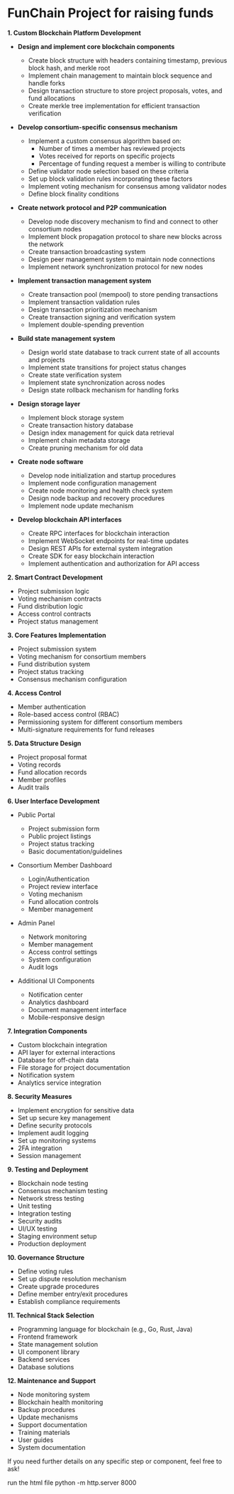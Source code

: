 # FunChain Project for raising funds

**1. Custom Blockchain Platform Development**

- **Design and implement core blockchain components**
  * Create block structure with headers containing timestamp, previous block hash, and merkle root
  * Implement chain management to maintain block sequence and handle forks
  * Design transaction structure to store project proposals, votes, and fund allocations
  * Create merkle tree implementation for efficient transaction verification

- **Develop consortium-specific consensus mechanism**
  * Implement a custom consensus algorithm based on:
    - Number of times a member has reviewed projects
    - Votes received for reports on specific projects
    - Percentage of funding request a member is willing to contribute
  * Define validator node selection based on these criteria
  * Set up block validation rules incorporating these factors
  * Implement voting mechanism for consensus among validator nodes
  * Define block finality conditions

- **Create network protocol and P2P communication**
  * Develop node discovery mechanism to find and connect to other consortium nodes
  * Implement block propagation protocol to share new blocks across the network
  * Create transaction broadcasting system
  * Design peer management system to maintain node connections
  * Implement network synchronization protocol for new nodes

- **Implement transaction management system**
  * Create transaction pool (mempool) to store pending transactions
  * Implement transaction validation rules
  * Design transaction prioritization mechanism
  * Create transaction signing and verification system
  * Implement double-spending prevention

- **Build state management system**
  * Design world state database to track current state of all accounts and projects
  * Implement state transitions for project status changes
  * Create state verification system
  * Implement state synchronization across nodes
  * Design state rollback mechanism for handling forks

- **Design storage layer**
  * Implement block storage system
  * Create transaction history database
  * Design index management for quick data retrieval
  * Implement chain metadata storage
  * Create pruning mechanism for old data

- **Create node software**
  * Develop node initialization and startup procedures
  * Implement node configuration management
  * Create node monitoring and health check system
  * Design node backup and recovery procedures
  * Implement node update mechanism

- **Develop blockchain API interfaces**
  * Create RPC interfaces for blockchain interaction
  * Implement WebSocket endpoints for real-time updates
  * Design REST APIs for external system integration
  * Create SDK for easy blockchain interaction
  * Implement authentication and authorization for API access

**2. Smart Contract Development**

- Project submission logic
- Voting mechanism contracts
- Fund distribution logic
- Access control contracts
- Project status management

**3. Core Features Implementation**

- Project submission system
- Voting mechanism for consortium members
- Fund distribution system
- Project status tracking
- Consensus mechanism configuration

**4. Access Control**

- Member authentication
- Role-based access control (RBAC)
- Permissioning system for different consortium members
- Multi-signature requirements for fund releases

**5. Data Structure Design**

- Project proposal format
- Voting records
- Fund allocation records
- Member profiles
- Audit trails

**6. User Interface Development**

- Public Portal
  * Project submission form
  * Public project listings
  * Project status tracking
  * Basic documentation/guidelines

- Consortium Member Dashboard
  * Login/Authentication
  * Project review interface
  * Voting mechanism
  * Fund allocation controls
  * Member management

- Admin Panel
  * Network monitoring
  * Member management
  * Access control settings
  * System configuration
  * Audit logs

- Additional UI Components
  * Notification center
  * Analytics dashboard
  * Document management interface
  * Mobile-responsive design

**7. Integration Components**

- Custom blockchain integration
- API layer for external interactions
- Database for off-chain data
- File storage for project documentation
- Notification system
- Analytics service integration

**8. Security Measures**

- Implement encryption for sensitive data
- Set up secure key management
- Define security protocols
- Implement audit logging
- Set up monitoring systems
- 2FA integration
- Session management

**9. Testing and Deployment**

- Blockchain node testing
- Consensus mechanism testing
- Network stress testing
- Unit testing
- Integration testing
- Security audits
- UI/UX testing
- Staging environment setup
- Production deployment

**10. Governance Structure**

- Define voting rules
- Set up dispute resolution mechanism
- Create upgrade procedures
- Define member entry/exit procedures
- Establish compliance requirements

**11. Technical Stack Selection**

- Programming language for blockchain (e.g., Go, Rust, Java)
- Frontend framework
- State management solution
- UI component library
- Backend services
- Database solutions

**12. Maintenance and Support**

- Node monitoring system
- Blockchain health monitoring
- Backup procedures
- Update mechanisms
- Support documentation
- Training materials
- User guides
- System documentation

If you need further details on any specific step or component, feel free to ask!


run the html file  python -m http.server 8000    
